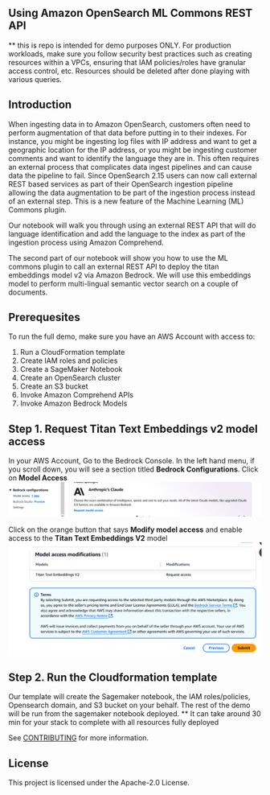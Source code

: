 ## Using Amazon OpenSearch ML Commons REST API

** this is repo is intended for demo purposes ONLY. For production workloads, make sure you follow security best practices such as creating resources within a VPCs, ensuring that IAM policies/roles have granular access control, etc. Resources should be deleted after done playing with various queries.

## Introduction
When ingesting data in to Amazon OpenSearch, customers often need to perform augmentation of that
data before putting in to their indexes. For instance, you might be ingesting log files with IP address and
want to get a geographic location for the IP address, or you might be ingesting customer comments and
want to identify the language they are in. This often requires an external process that complicates data
ingest pipelines and can cause data the pipeline to fail. Since OpenSearch 2.15 users can now call
external REST based services as part of their OpenSearch ingestion pipeline allowing the data
augmentation to be part of the ingestion process instead of an external step. This is a new feature of
the Machine Learning (ML) Commons plugin.

Our notebook will walk you through using an external REST API that will do language identification and add the language to the index
as part of the ingestion process using Amazon Comprehend.

The second part of our notebook will show you how to use the ML commons plugin to call an external REST
API to deploy the titan embeddings model v2 via Amazon Bedrock. We will use this embeddings model to perform multi-lingual
semantic vector search on a couple of documents.

## Prerequesites
To run the full demo, make sure you have an AWS Account with
access to:
1. Run a CloudFormation template
2. Create IAM roles and policies
3. Create a SageMaker Notebook
4. Create an OpenSearch cluster
5. Create an S3 bucket
6. Invoke Amazon Comprehend APIs
7. Invoke Amazon Bedrock Models

## Step 1. Request Titan Text Embeddings v2 model access
In your AWS Account, Go to the Bedrock Console. In the left hand menu, if you scroll down, you will see a section titled **Bedrock Configurations**. Click on **Model Access**
![model access](images/model_access.png)

Click on the orange button that says **Modify model access** and enable access to the **Titan Text Embeddings V2** model
![model_access2](images/model_access2.png)



## Step 2. Run the Cloudformation template
Our template will create the Sagemaker notebook, the IAM roles/policies, Opensearch domain, and S3 bucket on your behalf. The rest of the demo will be run from the sagemaker notebook deployed. 
** It can take around 30 min for your stack to complete with all resources fully deployed

See [CONTRIBUTING](CONTRIBUTING.md#security-issue-notifications) for more information.

## License

This project is licensed under the Apache-2.0 License.

